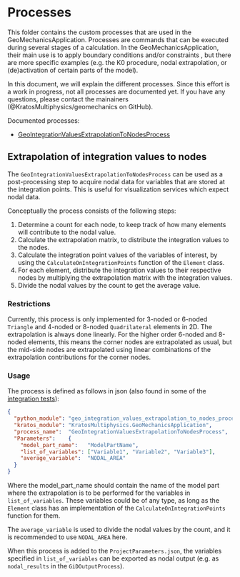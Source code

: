 # Processes
This folder contains the custom processes that are used in the GeoMechanicsApplication. Processes are commands that can be executed during several stages of a calculation. In the GeoMechanicsApplication, their main use is to apply boundary conditions and/or constraints , but there are more specific examples (e.g. the K0 procedure, nodal extrapolation, or (de)activation of certain parts of the model).

In this document, we will explain the different processes. Since this effort is a work in progress, not all processes are documented yet. If you have any questions, please contact the mainainers (@KratosMultiphysics/geomechanics on GitHub).

Documented processes:
- [GeoIntegrationValuesExtrapolationToNodesProcess](#extrapolation-of-integration-values-to-nodes)

## Extrapolation of integration values to nodes
The `GeoIntegrationValuesExtrapolationToNodesProcess` can be used as a post-processing step to acquire nodal data for variables that are stored at the integration points. This is useful for visualization services which expect nodal data.

Conceptually the process consists of the following steps:
1. Determine a count for each node, to keep track of how many elements will contribute to the nodal value.
2. Calculate the extrapolation matrix, to distribute the integration values to the nodes.
3. Calculate the integration point values of the variables of interest, by using the `CalculateOnIntegrationPoints` function of the `Element` class.
4. For each element, distribute the integration values to their respective nodes by multiplying the extrapolation matrix with the integration values.
5. Divide the nodal values by the count to get the average value.

### Restrictions
Currently, this process is only implemented for 3-noded or 6-noded `Triangle` and 4-noded or 8-noded `Quadrilateral` elements in 2D. The extrapolation is always done linearly. For the higher order 6-noded and 8-noded elements, this means the corner nodes are extrapolated as usual, but the mid-side nodes are extrapolated using linear combinations of the extrapolation contributions for the corner nodes.

### Usage
The process is defined as follows in json (also found in some of the [integration tests](../tests/test_integration_node_extrapolation)):
```json
{
  "python_module": "geo_integration_values_extrapolation_to_nodes_process",
  "kratos_module": "KratosMultiphysics.GeoMechanicsApplication",
  "process_name":  "GeoIntegrationValuesExtrapolationToNodesProcess",
  "Parameters":    {
    "model_part_name":   "ModelPartName",
    "list_of_variables": ["Variable1", "Variable2", "Variable3"],
    "average_variable":  "NODAL_AREA"
  }
}
```
Where the model_part_name should contain the name of the model part where the extrapolation is to be performed for the variables in `list_of_variables`. These variables could be of any type, as long as the `Element` class has an implementation of the `CalculateOnIntegrationPoints` function for them.

The `average_variable` is used to divide the nodal values by the count, and it is recommended to use `NODAL_AREA` here.

When this process is added to the `ProjectParameters.json`, the variables specified in `list_of_variables` can be exported as nodal output (e.g. as `nodal_results` in the `GiDOutputProcess`). 

